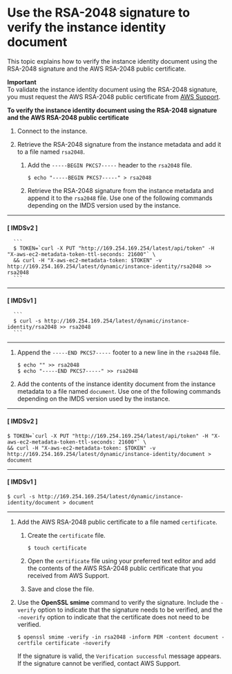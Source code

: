 # Use the RSA\-2048 signature to verify the instance identity document<a name="verify-rsa2048"></a>

This topic explains how to verify the instance identity document using the RSA\-2048 signature and the AWS RSA\-2048 public certificate\.

**Important**  
To validate the instance identity document using the RSA\-2048 signature, you must request the AWS RSA\-2048 public certificate from [AWS Support](https://console.aws.amazon.com/support/home#/)\. 

**To verify the instance identity document using the RSA\-2048 signature and the AWS RSA\-2048 public certificate**

1. Connect to the instance\.

1. Retrieve the RSA\-2048 signature from the instance metadata and add it to a file named `rsa2048`\.

   1. Add the `-----BEGIN PKCS7-----` header to the `rsa2048` file\.

      ```
      $ echo "-----BEGIN PKCS7-----" > rsa2048
      ```

   1. Retrieve the RSA\-2048 signature from the instance metadata and append it to the `rsa2048` file\. Use one of the following commands depending on the IMDS version used by the instance\.

------
#### [ IMDSv2 ]

      ```
      $ TOKEN=`curl -X PUT "http://169.254.169.254/latest/api/token" -H "X-aws-ec2-metadata-token-ttl-seconds: 21600"` \
      && curl -H "X-aws-ec2-metadata-token: $TOKEN" -v http://169.254.169.254/latest/dynamic/instance-identity/rsa2048 >> rsa2048
      ```

------
#### [ IMDSv1 ]

      ```
      $ curl -s http://169.254.169.254/latest/dynamic/instance-identity/rsa2048 >> rsa2048
      ```

------

   1. Append the `-----END PKCS7-----` footer to a new line in the `rsa2048` file\.

      ```
      $ echo "" >> rsa2048
      $ echo "-----END PKCS7-----" >> rsa2048
      ```

1. Add the contents of the instance identity document from the instance metadata to a file named `document`\. Use one of the following commands depending on the IMDS version used by the instance\.

------
#### [ IMDSv2 ]

   ```
   $ TOKEN=`curl -X PUT "http://169.254.169.254/latest/api/token" -H "X-aws-ec2-metadata-token-ttl-seconds: 21600"` \ 
   && curl -H "X-aws-ec2-metadata-token: $TOKEN" -v http://169.254.169.254/latest/dynamic/instance-identity/document > document
   ```

------
#### [ IMDSv1 ]

   ```
   $ curl -s http://169.254.169.254/latest/dynamic/instance-identity/document > document
   ```

------

1. Add the AWS RSA\-2048 public certificate to a file named `certificate`\.

   1. Create the `certificate` file\.

      ```
      $ touch certificate
      ```

   1. Open the `certificate` file using your preferred text editor and add the contents of the AWS RSA\-2048 public certificate that you received from AWS Support\.

   1. Save and close the file\.

1. Use the **OpenSSL smime** command to verify the signature\. Include the `-verify` option to indicate that the signature needs to be verified, and the `-noverify` option to indicate that the certificate does not need to be verified\.

   ```
   $ openssl smime -verify -in rsa2048 -inform PEM -content document -certfile certificate -noverify
   ```

   If the signature is valid, the `Verification successful` message appears\. If the signature cannot be verified, contact AWS Support\.